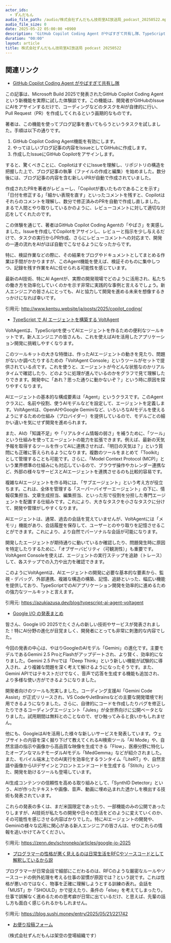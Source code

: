 ```yaml
---
actor_ids:
  - ずんだもん
audio_file_path: /audio/株式会社ずんだもん技術室AI放送局_podcast_20250522.mp3
audio_file_size: 0
date: 2025-05-22 05:00:00 +0900
description: 'GitHub Copilot Coding Agent がやばすぎて共有し隊、TypeScript で AI エージェントを構築する VoltAgent、Google I/O の発表まとめ、プログラマーの性格が悪く見えるのは日常生活をRFCやソースコードとして解釈しているから説'
duration: "00:00"
layout: article
title: 株式会社ずんだもん技術室AI放送局 podcast 20250522
---
```


## 関連リンク


- [GitHub Copilot Coding Agent がやばすぎて共有し隊](http://www.kentsu.website/ja/posts/2025/copilot_coding/)  


この記事は、Microsoft Build 2025で発表されたGitHub Copilot Coding Agentという新機能を実際に試した体験談です。この機能は、開発者がGitHubのIssueにAIをアサインするだけで、コーディングなどのタスクをAIが自律的に行い、Pull Request（PR）を作成してくれるという画期的なものです。

著者は、この機能を使ってブログ記事を書いてもらうというタスクを試しました。手順は以下の通りです。
1.  GitHub Copilot Coding Agent機能を有効にします。
2.  やってほしいブログ記事の内容をIssueとしてGitHubに作成します。
3.  作成したIssueにGitHub Copilotをアサインします。

すると、驚くべきことに、CopilotはすぐにIssueを理解し、リポジトリの構造を把握した上で、ブログ記事の執筆（ファイルの作成と編集）を始めました。数分後には、ブログ記事の内容を含む新しいPRが自動で作成されていました。

作成されたPRを著者がレビューし、「Copilotが書いたものであることを示す」「日付を修正する」「細かい表現を直す」といったコメントを残すと、Copilotはそれらのコメントを理解し、数分で修正済みのPRを自動で作成し直しました。まるで人間とやり取りしているかのように、レビューコメントに対して適切な対応をしてくれたのです。

この体験を通じて、著者はGitHub Copilot Coding Agentの「やばさ」を実感しました。Issueを作成してCopilotをアサインし、レビューと指示を少し与えるだけで、タスクの実行からPR作成、さらにレビューコメントへの対応まで、開発の一連の流れをAIがほぼ自動でこなせるようになったからです。

特に、検証作業などの際に、その結果をブログやドキュメントとしてまとめる作業は手間がかかりますが、このAgent機能を使えば、検証そのものに集中しつつ、記録を残す作業をAIに任せられる可能性を感じています。

最新のAI技術、特にAI Agentが、実際の開発現場でどのように活用され、私たちの働き方を効率化していくのかを示す非常に実践的な事例と言えるでしょう。新人エンジニアの皆さんにとっても、AIと協力して開発を進める未来を想像するきっかけになれば幸いです。

引用元: http://www.kentsu.website/ja/posts/2025/copilot_coding/


- [TypeScript で AI エージェントを構築する VoltAgent](https://azukiazusa.dev/blog/typescript-ai-agent-voltagent)  


VoltAgentは、TypeScriptを使ってAIエージェントを作るための便利なツールキットです。新人エンジニアの皆さんも、これを使えばAIを活用したアプリケーション開発に挑戦しやすくなります。

このツールキットの大きな特徴は、作ったAIエージェントの動きを見たり、問題がないか調べたりするための「VoltAgent Console」というツールがセットで提供されている点です。これを使うと、エージェントが今どんな状態なのかリアルタイムで確認したり、どのように処理が進んでいるのかをグラフで見て理解したりできます。開発中に「あれ？思った通りに動かないぞ？」という時に原因を探りやすくなります。

AIエージェントの基本的な構成要素は「Agent」というクラスです。このAgentクラスに、名前や役割、使うAIモデルなどを設定して、エージェントを定義します。VoltAgentは、OpenAIやGoogle Geminiなど、いろいろなAIモデルを使えるようにするための仕組み（プロバイダー）を提供しているので、モデルごとの細かい違いを気にせず開発を進められます。

また、AIの「知識不足」や「リアルタイム情報の弱さ」を補うために、「ツール」という仕組みを使ってエージェントの能力を拡張できます。例えば、最新の天気予報を取得するツールを作ってAIに連携させれば、「明日の天気は？」という質問にも正確に答えられるようになります。複数のツールをまとめて「Toolkit」として管理することも可能です。さらに、「Model Context Protocol (MCP)」という業界標準の仕組みにも対応しているので、ブラウザ操作やカレンダー連携など、外部の様々なサービスとAIエージェントを連携させるのも比較的容易です。

複雑なAIエージェントを作る時には、「サブエージェント」という考え方が役立ちます。これは、全体を管理する「スーパーバイザーエージェント」の下に、情報収集担当、文章生成担当、編集担当、といった形で役割を分担した専門エージェントを配置する仕組みです。これにより、大きなタスクを小さなタスクに分けて、開発や管理がしやすくなります。

AIエージェントは、通常、過去の会話を覚えていませんが、VoltAgentには「メモリ」機能があり、会話履歴を保存して、ユーザーとのやり取りを記憶させることができます。これにより、より自然でパーソナルな会話が可能になります。

開発したエージェントが期待通りに動いているか確認したり、問題発生時に原因を特定したりするために、「オブザーバビリティ（可観測性）」も重要です。VoltAgent Consoleを使えば、エージェントの実行ステップを追跡（トレース）して、各ステップでの入力や出力を確認できます。

このようにVoltAgentは、AIエージェントの開発に必要な基本的な要素から、監視・デバッグ、外部連携、複雑な構造の構築、記憶、追跡といった、幅広い機能を提供しており、TypeScriptでのAIアプリケーション開発を効率的に進めるための強力なツールキットと言えます。

引用元: https://azukiazusa.dev/blog/typescript-ai-agent-voltagent


- [Google I/O の発表まとめ](https://zenn.dev/schroneko/articles/google-io-2025)  


皆さん、Google I/O 2025でたくさんの新しい技術やサービスが発表されました！特にAI分野の進化が目覚ましく、開発者にとっても非常に刺激的な内容でした。

今回の発表の中心は、やはりGoogleのAIモデル「Gemini」の進化です。主要モデルであるGemini 2.5 ProとFlashがアップデートされ、より賢く、効率的になりました。Gemini 2.5 Proでは「Deep Think」という新しい機能が試験的に導入され、より複雑な問題を深く考えて解けるようになったそうです。また、Gemini APIではテキストだけでなく、音声で応答を生成する機能も追加され、より多様な使い方ができるようになりました。

開発者向けのツールも充実しました。コーディング支援AI「Gemini Code Assist」が正式リリースされ、VS CodeやJetBrainsなどの主要な開発環境で利用できるようになりました。さらに、自律的にコードを作成したりバグを修正したりできるコーディングエージェント「Jules」が全世界向けに公開ベータとなりました。試用期間は無料とのことなので、ぜひ触ってみると良いかもしれません。

他にも、GoogleはAIを活用した様々な新しいサービスを発表しています。ウェブサイトの内容を深く掘り下げて教えてくれるAI検索ツール「AI Mode」や、自然言語の指示や画像から高品質な映像を生成できる「Flow」、医療分野に特化したオープンなマルチモーダルAIモデル「MedGemma」などが紹介されました。また、モバイル端末上でのAI実行を効率化するランタイム「LiteRT」や、自然言語や画像からUIデザインとフロントエンドコードを生成する「Stitch」といった、開発を助けるツールも登場しています。

AI生成コンテンツの信頼性を高める取り組みとして、「SynthID Detector」という、AIが作ったテキストや画像、音声、動画に埋め込まれた透かしを検出する技術も発表されています。

これらの発表の多くは、まだ米国限定であったり、一部機能のみの公開であったりしますが、AI技術が私たちの開発や日々の生活をどのように変えていくのか、その可能性を感じさせる内容ばかりでした。特にAIエージェントの開発や、Geminiの様々な応用に関心がある新人エンジニアの皆さんは、ぜひこれらの情報を追いかけてみてください。

引用元: https://zenn.dev/schroneko/articles/google-io-2025


- [プログラマーの性格が悪く見えるのは日常生活をRFCやソースコードとして解釈しているから説](https://blog.sushi.money/entry/2025/05/21/221742)  


プログラマーが日常会話で細部にこだわるのは、RFCのような厳密なルールやソースコードの例外処理を考える仕事の習慣が原因では？という説です。これは性格が悪いのではなく、物事を正確に理解しようとする訓練の表れ。会話を「MUST」か「SHOULD」かで捉えたり、条件の「else」を考えてしまったり。仕事で誤解なく進めるための思考癖が日常に出ているだけ、と思えば、先輩の話し方も面白く感じられるかもしれません。

引用元: https://blog.sushi.money/entry/2025/05/21/221742



- [お便り投稿フォーム](https://forms.gle/ffg4JTfqdiqK62qf9)

（株式会社ずんだもんは架空の登場組織です）
